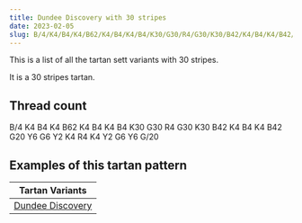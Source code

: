 ```yaml
---
title: Dundee Discovery with 30 stripes
date: 2023-02-05
slug: B/4/K4/B4/K4/B62/K4/B4/K4/B4/K30/G30/R4/G30/K30/B42/K4/B4/K4/B42/G20/Y6/G6/Y2/K4/R4/K4/Y2/G6/Y6/G/20
---
```

This is a list of all the tartan sett variants with 30 stripes.

It is a 30 stripes tartan.


## Thread count
B/4 K4 B4 K4 B62 K4 B4 K4 B4 K30 G30 R4 G30 K30 B42 K4 B4 K4 B42 G20 Y6 G6 Y2 K4 R4 K4 Y2 G6 Y6 G/20

## Examples of this tartan pattern

| Tartan Variants |
|---------------|
| [Dundee Discovery](/variants/b/4/k4/b4/k4/b62/k4/b4/k4/b4/k30/g30/r4/g30/k30/b42/k4/b4/k4/b42/g20/y6/g6/y2/k4/r4/k4/y2/g6/y6/g/20-b304080-g008000-k000000-rc00000-yf0c000)||

